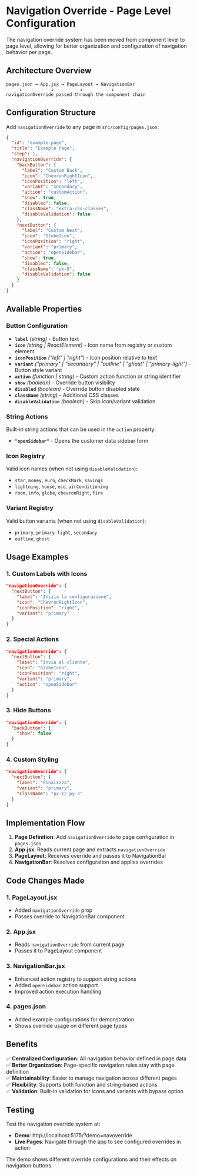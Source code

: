 # Navigation Override - Page Level Configuration

The navigation override system has been moved from component level to page level, allowing for better organization and configuration of navigation behavior per page.

## Architecture Overview

```
pages.json → App.jsx → PageLayout → NavigationBar
     ↓           ↓          ↓           ↓
navigationOverride passed through the component chain
```

## Configuration Structure

Add `navigationOverride` to any page in `src/config/pages.json`:

```json
{
  "id": "example-page",
  "title": "Example Page",
  "step": 1,
  "navigationOverride": {
    "backButton": {
      "label": "Custom Back",
      "icon": "ChevronRightIcon",
      "iconPosition": "left",
      "variant": "secondary",
      "action": "customAction",
      "show": true,
      "disabled": false,
      "className": "extra-css-classes",
      "disableValidation": false
    },
    "nextButton": {
      "label": "Custom Next",
      "icon": "GlobeIcon", 
      "iconPosition": "right",
      "variant": "primary",
      "action": "openSidebar",
      "show": true,
      "disabled": false,
      "className": "px-8",
      "disableValidation": false
    }
  }
}
```

## Available Properties

### Button Configuration
- **`label`** _(string)_ - Button text
- **`icon`** _(string | ReactElement)_ - Icon name from registry or custom element
- **`iconPosition`** _("left" | "right")_ - Icon position relative to text
- **`variant`** _("primary" | "secondary" | "outline" | "ghost" | "primary-light")_ - Button style variant
- **`action`** _(function | string)_ - Custom action function or string identifier
- **`show`** _(boolean)_ - Override button visibility
- **`disabled`** _(boolean)_ - Override button disabled state
- **`className`** _(string)_ - Additional CSS classes
- **`disableValidation`** _(boolean)_ - Skip icon/variant validation

### String Actions
Built-in string actions that can be used in the `action` property:
- **`"openSidebar"`** - Opens the customer data sidebar form

### Icon Registry
Valid icon names (when not using `disableValidation`):
- `star`, `money`, `euro`, `checkMark`, `savings`
- `lightning`, `house`, `eco`, `airConditioning`
- `room`, `info`, `globe`, `chevronRight`, `fire`

### Variant Registry
Valid button variants (when not using `disableValidation`):
- `primary`, `primary-light`, `secondary`
- `outline`, `ghost`

## Usage Examples

### 1. Custom Labels with Icons
```json
"navigationOverride": {
  "nextButton": {
    "label": "Inizia la configurazione",
    "icon": "ChevronRightIcon",
    "iconPosition": "right",
    "variant": "primary"
  }
}
```

### 2. Special Actions
```json
"navigationOverride": {
  "nextButton": {
    "label": "Invia al cliente",
    "icon": "GlobeIcon",
    "iconPosition": "right",
    "variant": "primary",
    "action": "openSidebar"
  }
}
```

### 3. Hide Buttons
```json
"navigationOverride": {
  "backButton": {
    "show": false
  }
}
```

### 4. Custom Styling
```json
"navigationOverride": {
  "nextButton": {
    "label": "Finalizza",
    "variant": "primary",
    "className": "px-12 py-3"
  }
}
```

## Implementation Flow

1. **Page Definition**: Add `navigationOverride` to page configuration in `pages.json`
2. **App.jsx**: Reads current page and extracts `navigationOverride`
3. **PageLayout**: Receives override and passes it to NavigationBar
4. **NavigationBar**: Resolves configuration and applies overrides

## Code Changes Made

### 1. PageLayout.jsx
- Added `navigationOverride` prop
- Passes override to NavigationBar component

### 2. App.jsx  
- Reads `navigationOverride` from current page
- Passes it to PageLayout component

### 3. NavigationBar.jsx
- Enhanced action registry to support string actions
- Added `openSidebar` action support
- Improved action execution handling

### 4. pages.json
- Added example configurations for demonstration
- Shows override usage on different page types

## Benefits

✅ **Centralized Configuration**: All navigation behavior defined in page data  
✅ **Better Organization**: Page-specific navigation rules stay with page definition  
✅ **Maintainability**: Easier to manage navigation across different pages  
✅ **Flexibility**: Supports both function and string-based actions  
✅ **Validation**: Built-in validation for icons and variants with bypass option  

## Testing

Test the navigation override system at:
- **Demo**: http://localhost:5175/?demo=navoverride
- **Live Pages**: Navigate through the app to see configured overrides in action

The demo shows different override configurations and their effects on navigation buttons.
